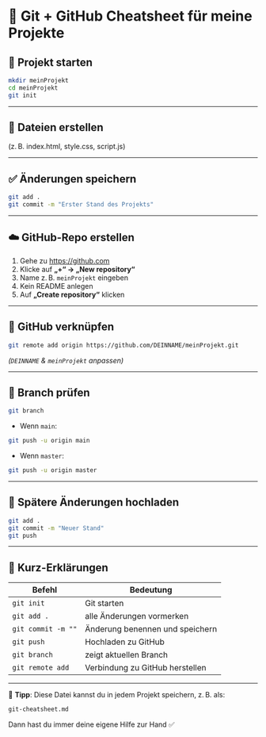 
# 🧠 Git + GitHub Cheatsheet für meine Projekte

## 🚀 Projekt starten

```bash
mkdir meinProjekt
cd meinProjekt
git init
```

---

## 📄 Dateien erstellen
(z. B. index.html, style.css, script.js)

---

## ✅ Änderungen speichern

```bash
git add .
git commit -m "Erster Stand des Projekts"
```

---

## ☁️ GitHub-Repo erstellen

1. Gehe zu https://github.com
2. Klicke auf **„+“ → „New repository“**
3. Name z. B. `meinProjekt` eingeben
4. Kein README anlegen
5. Auf **„Create repository“** klicken

---

## 🔗 GitHub verknüpfen

```bash
git remote add origin https://github.com/DEINNAME/meinProjekt.git
```

*(`DEINNAME` & `meinProjekt` anpassen)*

---

## 🧭 Branch prüfen

```bash
git branch
```

- Wenn `main`:

```bash
git push -u origin main
```

- Wenn `master`:

```bash
git push -u origin master
```

---

## 🔁 Spätere Änderungen hochladen

```bash
git add .
git commit -m "Neuer Stand"
git push
```

---

## 🧾 Kurz-Erklärungen

| Befehl              | Bedeutung                                      |
|---------------------|------------------------------------------------|
| `git init`          | Git starten                                    |
| `git add .`         | alle Änderungen vormerken                      |
| `git commit -m ""`  | Änderung benennen und speichern                |
| `git push`          | Hochladen zu GitHub                            |
| `git branch`        | zeigt aktuellen Branch                         |
| `git remote add`    | Verbindung zu GitHub herstellen                |

---

📁 **Tipp**: Diese Datei kannst du in jedem Projekt speichern, z. B. als:

```bash
git-cheatsheet.md
```

Dann hast du immer deine eigene Hilfe zur Hand ✅
